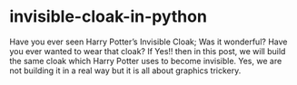 # invisible-cloak-in-python
Have you ever seen Harry Potter’s Invisible Cloak; Was it wonderful? Have you ever wanted to wear that cloak? If Yes!! then in this post, we will build the same cloak which Harry Potter uses to become invisible. Yes, we are not building it in a real way but it is all about graphics trickery.
